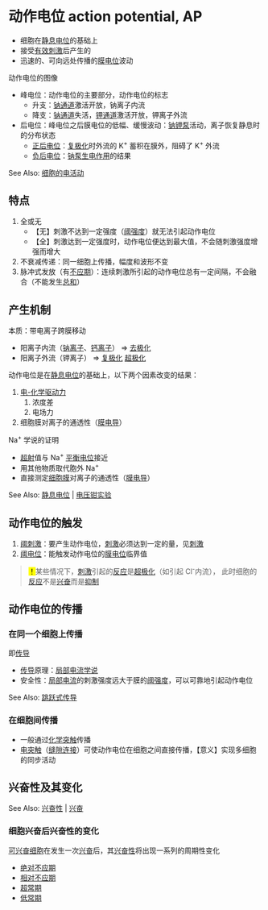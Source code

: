 # 动作电位 action potential, AP

- 细胞在[静息电位](静息电位.md)的基础上
- 接受[有效刺激](有效刺激.md)后产生的
- 迅速的、可向远处传播的[膜电位](膜电位.md)波动

动作电位的图像

- 峰电位：动作电位的主要部分，动作电位的标志
    - 升支：[钠通道](钠通道.md)激活开放，钠离子内流
    - 降支：[钠通道](钠通道.md)失活，[钾通道](钾通道.md)激活开放，钾离子外流
- 后电位：峰电位之后膜电位的低幅、缓慢波动：[钠钾泵](钠钾泵.md)活动，离子恢复静息时的分布状态
    - [正后电位](正后电位.md)：[复极化](复极化.md)时外流的 K<sup>+</sup> 蓄积在膜外，阻碍了 K<sup>+</sup> 外流
    - [负后电位](负后电位.md)：[钠泵](钠泵.md)[生电作用](生电作用.md)的结果

See Also: [细胞的电活动](细胞的基本功能.md#细胞的电活动)

## 特点

1. 全或无
    - 【无】刺激不达到一定强度（[阈强度](阈强度.md)）就无法引起动作电位
    - 【全】刺激达到一定强度时，动作电位便达到最大值，不会随刺激强度增强而增大
2. 不衰减传递：同一细胞上传播，幅度和波形不变
3. 脉冲式发放（有[不应期](不应期.md)）：连续刺激所引起的动作电位总有一定间隔，不会融合（不能发生[总和](总和.md)）

## 产生机制

本质：带电离子跨膜移动
- 阳离子内流（[钠离子](钠离子.md)、[钙离子](钙离子.md)） => [去极化](去极化.md)
- 阳离子外流（钾离子） => [复极化](复极化.md) [超极化](超极化.md)

动作电位是在[静息电位](静息电位.md)的基础上，以下两个因素改变的结果：
1. [电-化学驱动力](电-化学驱动力.md)
    1. 浓度差
    2. 电场力
2. 细胞膜对离子的通透性（[膜电导](膜电导.md)）

Na<sup>+</sup> 学说的证明
- [超射](超射.md)值与 Na<sup>+</sup> [平衡电位](平衡电位.md)接近
- 用其他物质取代胞外 Na<sup>+</sup>
- 直接测定[细胞膜](细胞膜.md)对离子的通透性（[膜电导](膜电导.md)）

See Also: [静息电位](静息电位.md) | [电压钳实验](电压钳实验.md)

## 动作电位的触发

1. [阈刺激](阈刺激.md)：要产生动作电位，[刺激](刺激.md)必须达到一定的量，见[刺激](刺激.md)
2. [阈电位](阈电位.md)：能触发动作电位的[膜电位](膜电位.md)临界值

> <mark>！</mark>某些情况下，[刺激](刺激.md)引起的[反应](反应.md)是[超极化](超极化.md)（如引起 Cl<sup>-</sup>内流），
  此时细胞的[反应](反应.md)不是[兴奋](兴奋.md)而是[抑制](抑制.md)

## 动作电位的传播

### 在同一个细胞上传播

即[传导](传导.md)

- [传导](传导.md)原理：[局部电流学说](局部电流学说.md)
- 安全性：[局部电流](局部电流.md)的刺激强度远大于膜的[阈强度](阈强度.md)，可以可靠地引起动作电位

See Also: [跳跃式传导](跳跃式传导.md)

### 在细胞间传播

- 一般通过[化学突触](化学突触.md)传播
- [电突触](电突触.md)（[缝隙连接](缝隙连接.md)）可使动作电位在细胞之间直接传播，【意义】实现多细胞的同步活动

## 兴奋性及其变化

See Also: [兴奋性](兴奋性.md) | [兴奋](兴奋.md)

### 细胞兴奋后兴奋性的变化

[可兴奋细胞](可兴奋细胞.md)在发生一次[兴奋](兴奋.md)后，其[兴奋性](兴奋性.md)将出现一系列的周期性变化
- [绝对不应期](绝对不应期.md)
- [相对不应期](相对不应期.md)
- [超常期](超常期.md)
- [低常期](低常期.md)
